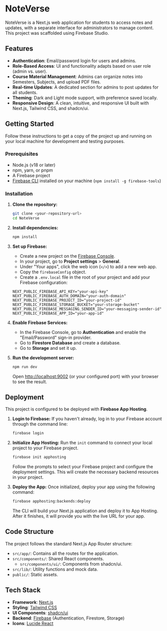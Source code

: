 # NoteVerse

NoteVerse is a Next.js web application for students to access notes and updates, with a separate interface for administrators to manage content. This project was scaffolded using Firebase Studio.

## Features

- **Authentication**: Email/password login for users and admins.
- **Role-Based Access**: UI and functionality adapts based on user role (admin vs. user).
- **Course Material Management**: Admins can organize notes into Semesters, Subjects, and upload PDF files.
- **Real-time Updates**: A dedicated section for admins to post updates for all students.
- **Theming**: Dark and Light mode support, with preference saved locally.
- **Responsive Design**: A clean, intuitive, and responsive UI built with Next.js, Tailwind CSS, and shadcn/ui.

## Getting Started

Follow these instructions to get a copy of the project up and running on your local machine for development and testing purposes.

### Prerequisites

- Node.js (v18 or later)
- npm, yarn, or pnpm
- A Firebase project
- [Firebase CLI](https://firebase.google.com/docs/cli) installed on your machine (`npm install -g firebase-tools`)

### Installation

1.  **Clone the repository:**
    ```bash
    git clone <your-repository-url>
    cd NoteVerse
    ```

2.  **Install dependencies:**
    ```bash
    npm install
    ```

3.  **Set up Firebase:**
    - Create a new project on the [Firebase Console](https://console.firebase.google.com/).
    - In your project, go to **Project settings** > **General**.
    - Under "Your apps", click the web icon (`</>`) to add a new web app.
    - Copy the `firebaseConfig` object.
    - Create a `.env.local` file in the root of your project and add your Firebase configuration:

    ```.env.local
    NEXT_PUBLIC_FIREBASE_API_KEY="your-api-key"
    NEXT_PUBLIC_FIREBASE_AUTH_DOMAIN="your-auth-domain"
    NEXT_PUBLIC_FIREBASE_PROJECT_ID="your-project-id"
    NEXT_PUBLIC_FIREBASE_STORAGE_BUCKET="your-storage-bucket"
    NEXT_PUBLIC_FIREBASE_MESSAGING_SENDER_ID="your-messaging-sender-id"
    NEXT_PUBLIC_FIREBASE_APP_ID="your-app-id"
    ```

4.  **Enable Firebase Services:**
    - In the Firebase Console, go to **Authentication** and enable the "Email/Password" sign-in provider.
    - Go to **Firestore Database** and create a database.
    - Go to **Storage** and set it up.

5.  **Run the development server:**
    ```bash
    npm run dev
    ```

    Open [http://localhost:9002](http://localhost:9002) (or your configured port) with your browser to see the result.

## Deployment

This project is configured to be deployed with **Firebase App Hosting**.

1.  **Login to Firebase:**
    If you haven't already, log in to your Firebase account through the command line:
    ```bash
    firebase login
    ```

2.  **Initialize App Hosting:**
    Run the `init` command to connect your local project to your Firebase project.
    ```bash
    firebase init apphosting
    ```
    Follow the prompts to select your Firebase project and configure the deployment settings. This will create the necessary backend resources in your project.

3.  **Deploy the App:**
    Once initialized, deploy your app using the following command:
    ```bash
    firebase apphosting:backends:deploy
    ```
    The CLI will build your Next.js application and deploy it to App Hosting. After it finishes, it will provide you with the live URL for your app.

## Code Structure

The project follows the standard Next.js App Router structure:

-   `src/app/`: Contains all the routes for the application.
-   `src/components/`: Shared React components.
    -   `src/components/ui/`: Components from shadcn/ui.
-   `src/lib/`: Utility functions and mock data.
-   `public/`: Static assets.

## Tech Stack

-   **Framework**: [Next.js](https://nextjs.org/)
-   **Styling**: [Tailwind CSS](https://tailwindcss.com/)
-   **UI Components**: [shadcn/ui](https://ui.shadcn.com/)
-   **Backend**: [Firebase](https://firebase.google.com/) (Authentication, Firestore, Storage)
-   **Icons**: [Lucide React](https://lucide.dev/guide/packages/lucide-react)
